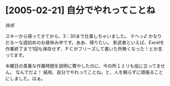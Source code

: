 # [2005-02-21] 自分でやれってことね
_技術_

スキーから帰ってきてから、3：30まで仕事しちゃいました。
テヘッ♪
かなりだるーな週初めのお昼休み中です。ああ、帰りたい。
影武者といえば、Excelを作業終了まで1回も保存せず、ＰＣがフリーズして書いた所無くなった！とか言ってます。

木曜日の貴重な作業時間を説明に費やしたのに、今の所１ミリも役に立ってません。
なんでだよ！
結局、自分でやれってことね。と、人を頼らずに頑張ることにしました。はぁ。

